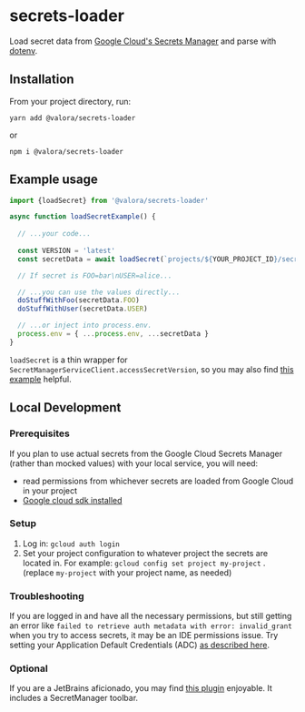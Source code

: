 # secrets-loader

Load secret data from [Google Cloud's Secrets Manager](https://cloud.google.com/secret-manager/docs) and parse with [dotenv](https://github.com/motdotla/dotenv).

## Installation
From your project directory, run:

```
yarn add @valora/secrets-loader
```

or

```
npm i @valora/secrets-loader
```

## Example usage
```typescript
import {loadSecret} from '@valora/secrets-loader'

async function loadSecretExample() {
  
  // ...your code...
  
  const VERSION = 'latest'
  const secretData = await loadSecret(`projects/${YOUR_PROJECT_ID}/secrets/${YOUR_SECRET_NAME}/versions/${VERSION}`)

  // If secret is FOO=bar\nUSER=alice...

  // ...you can use the values directly...
  doStuffWithFoo(secretData.FOO)
  doStuffWithUser(secretData.USER)

  // ...or inject into process.env.
  process.env = { ...process.env, ...secretData }
}
```

`loadSecret` is a thin wrapper for `SecretManagerServiceClient.accessSecretVersion`, so you may also find [this example](https://github.com/googleapis/nodejs-secret-manager/blob/master/samples/accessSecretVersion.js) helpful.


## Local Development
### Prerequisites
If you plan to use actual secrets from the Google Cloud Secrets Manager (rather than mocked values) with your local service, 
you will need:
- read permissions from whichever secrets are loaded from Google Cloud in your project
- [Google cloud sdk installed](https://cloud.google.com/sdk/docs/install)

### Setup
1. Log in: `gcloud auth login`
2. Set your project configuration to whatever project the secrets are located in. For example: `gcloud config set project my-project` . (replace `my-project` with your project name, as needed)

### Troubleshooting
If you are logged in and have all the necessary permissions, but still getting an error like `failed to retrieve auth metadata with error: invalid_grant` when 
you try to access secrets, it may be an IDE permissions issue. Try setting your Application Default Credentials (ADC) [as described here](https://cloud.google.com/code/docs/intellij/client-libraries#local_development). 

### Optional
If you are a JetBrains aficionado, you may find [this plugin](https://cloud.google.com/code/docs/intellij/install) 
enjoyable. It includes a SecretManager toolbar.